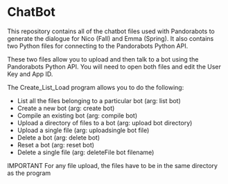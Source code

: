 # ChatBot
This repository contains all of the chatbot files used with Pandorabots to generate the dialogue for Nico (Fall) and Emma (Spring). It also contains two Python files for connecting to the Pandorabots Python API. 

These two files allow you to upload and then talk to a bot using the Pandorabots Python API. You will need to open both files and edit the User Key and App ID. 

The Create_List_Load program allows you to do the following:
* List all the files belonging to a particular bot (arg: list bot)
* Create a new bot (arg: create bot)
* Compile an existing bot (arg: compile bot)
* Upload a directory of files to a bot (arg: upload bot directory)
* Upload a single file (arg: uploadsingle bot file)
* Delete a bot (arg: delete bot)
* Reset a bot (arg: reset bot)
* Delete a single file (arg: deleteFile bot filename)

IMPORTANT
    For any file upload, the files have to be in the same directory as the program
